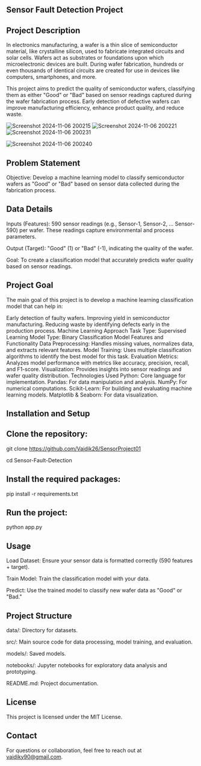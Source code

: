 ## Sensor Fault Detection Project


## Project Description

In electronics manufacturing, a wafer is a thin slice of semiconductor material, like crystalline silicon, used to fabricate integrated circuits and solar cells. Wafers act as substrates or foundations upon which microelectronic devices are built. During wafer fabrication, hundreds or even thousands of identical circuits are created for use in devices like computers, smartphones, and more.

This project aims to predict the quality of semiconductor wafers, classifying them as either "Good" or "Bad" based on sensor readings captured during the wafer fabrication process. Early detection of defective wafers can improve manufacturing efficiency, enhance product quality, and reduce waste.


![Screenshot 2024-11-06 200215](https://github.com/user-attachments/assets/0b706b28-ae8c-42cb-8937-0f23ac2c72ef)  ![Screenshot 2024-11-06 200221](https://github.com/user-attachments/assets/7bd7db70-85f3-4b64-ad10-92995d3e2c8a) ![Screenshot 2024-11-06 200231](https://github.com/user-attachments/assets/bd302299-2686-422b-a865-ca61c116186c)


![Screenshot 2024-11-06 200240](https://github.com/user-attachments/assets/f690acd9-8011-4ce5-9c4a-3c507ed9798a)



## Problem Statement

Objective: Develop a machine learning model to classify semiconductor wafers as "Good" or "Bad" based on sensor data collected during the fabrication process.

## Data Details

Inputs (Features): 590 sensor readings (e.g., Sensor-1, Sensor-2, ... Sensor-590) per wafer. These readings capture environmental and process parameters.

Output (Target): "Good" (1) or "Bad" (-1), indicating the quality of the wafer.

Goal: To create a classification model that accurately predicts wafer quality based on sensor readings.

## Project Goal

The main goal of this project is to develop a machine learning classification model that can help in:

Early detection of faulty wafers.
Improving yield in semiconductor manufacturing.
Reducing waste by identifying defects early in the production process.
Machine Learning Approach
Task Type: Supervised Learning
Model Type: Binary Classification Model
Features and Functionality
Data Preprocessing: Handles missing values, normalizes data, and extracts relevant features.
Model Training: Uses multiple classification algorithms to identify the best model for this task.
Evaluation Metrics: Analyzes model performance with metrics like accuracy, precision, recall, and F1-score.
Visualization: Provides insights into sensor readings and wafer quality distribution.
Technologies Used
Python: Core language for implementation.
Pandas: For data manipulation and analysis.
NumPy: For numerical computations.
Scikit-Learn: For building and evaluating machine learning models.
Matplotlib & Seaborn: For data visualization.

## Installation and Setup

## Clone the repository:

git clone https://github.com/Vaidik26/SensorProject01

cd Sensor-Fault-Detection

## Install the required packages:

pip install -r requirements.txt

## Run the project:

python app.py

## Usage

Load Dataset: Ensure your sensor data is formatted correctly (590 features + target).

Train Model: Train the classification model with your data.

Predict: Use the trained model to classify new wafer data as "Good" or "Bad."

## Project Structure

data/: Directory for datasets.

src/: Main source code for data processing, model training, and evaluation.

models/: Saved models.

notebooks/: Jupyter notebooks for exploratory data analysis and prototyping.

README.md: Project documentation.

## License

This project is licensed under the MIT License.

## Contact
For questions or collaboration, feel free to reach out at vaidiky90@gmail.com.
